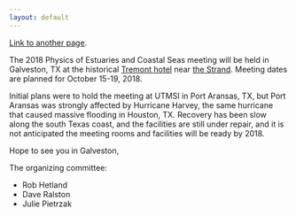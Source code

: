 ```yaml
---
layout: default
---
```


<!-- [Link to another hash header](#header-2). -->

<!-- [Link to another page](another-page).  -->
[Link to another page](README).

The 2018 Physics of Estuaries and Coastal Seas meeting will be held in Galveston, TX at the historical [Tremont hotel](http://www.thetremonthouse.com/) near [the Strand](https://en.wikipedia.org/wiki/Strand_Historic_District). Meeting dates are planned for October 15-19, 2018.

Initial plans were to hold the meeting at UTMSI in Port Aransas, TX, but Port Aransas was strongly affected by Hurricane Harvey, the same hurricane that caused massive flooding in Houston, TX. Recovery has been slow along the south Texas coast, and the facilities are still under repair, and it is not anticipated the meeting rooms and facilities will be ready by 2018.

Hope to see you in Galveston,

The organizing committee: 
   - Rob Hetland
   - Dave Ralston
   - Julie Pietrzak

